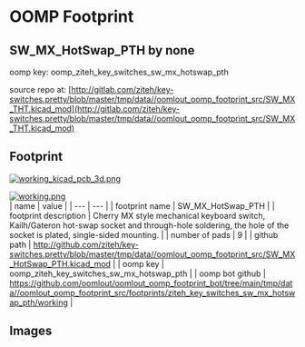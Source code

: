 # OOMP Footprint  
## SW_MX_HotSwap_PTH  by none  
  
oomp key: oomp_ziteh_key_switches_sw_mx_hotswap_pth  
  
source repo at: [http://gitlab.com/ziteh/key-switches.pretty/blob/master/tmp/data//oomlout_oomp_footprint_src/SW_MX_THT.kicad_mod](http://gitlab.com/ziteh/key-switches.pretty/blob/master/tmp/data//oomlout_oomp_footprint_src/SW_MX_THT.kicad_mod)  
## Footprint  
  
[![working_kicad_pcb_3d.png](working_kicad_pcb_3d_600.png)](working_kicad_pcb_3d.png)  
  
[![working.png](working_600.png)](working.png)  
| name | value | 
| --- | --- | 
| footprint name | SW_MX_HotSwap_PTH | 
| footprint description | Cherry MX style mechanical keyboard switch, Kailh/Gateron hot-swap socket and through-hole soldering, the hole of the socket is plated, single-sided mounting. | 
| number of pads | 9 | 
| github path | http://github.com/ziteh/key-switches.pretty/blob/master/tmp/data//oomlout_oomp_footprint_src/SW_MX_HotSwap_PTH.kicad_mod | 
| oomp key | oomp_ziteh_key_switches_sw_mx_hotswap_pth | 
| oomp bot github | https://github.com/oomlout/oomlout_oomp_footprint_bot/tree/main/tmp/data//oomlout_oomp_footprint_src/footprints/ziteh_key_switches_sw_mx_hotswap_pth/working | 
## Images  
